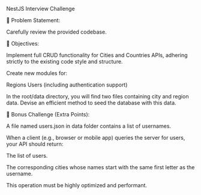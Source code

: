 NestJS Interview Challenge


📌 Problem Statement:

Carefully review the provided codebase.


🎯 Objectives:

Implement full CRUD functionality for Cities and Countries APIs, adhering strictly to the existing code style and structure.


Create new modules for:

Regions
Users (including authentication support)

In the root/data directory, you will find two files containing city and region data. Devise an efficient method to seed the database with this data.

🌟 Bonus Challenge (Extra Points):

A file named users.json in data folder contains a list of usernames.

When a client (e.g., browser or mobile app) queries the server for users, your API should return:

The list of users.

The corresponding cities whose names start with the same first letter as the username.

This operation must be highly optimized and performant.
